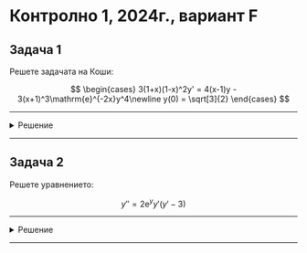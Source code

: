 # Контролно 1, 2024г., вариант F

## Задача 1

Решете задачата на Коши:

$$
\begin{cases}
3(1+x)(1-x)^2y' = 4(x-1)y - 3(x+1)^3\mathrm{e}^{-2x}y^4\newline
y(0) = \sqrt[3]{2}
\end{cases}
$$

---

<details>
    <summary>Решение</summary>

$$y' = \dfrac{4}{3}\dfrac{1}{(x+1)(x-1)}y-\dfrac{(x+1)^2}{(x-1)^2}\mathrm{e}^{-2x}y^4$$

Вижда се, че $y\equiv 0$ е решение на ДУ, но не на задачата на Коши.

Делим на $y^4\ne 0$

$$\dfrac{y'}{y^4} = \dfrac{4}{3}\dfrac{1}{(x+1)(x-1)}y^{-3}-\dfrac{(x+1)^2}{(x-1)^2}\mathrm{e}^{-2x}$$

Полагаме $z(x) = y^{-3} = \dfrac{1}{y^3}$

Тогава $z'(x) = -3y^{-4}(x)y'(x) \implies y' = -\dfrac{z'y^4}{3}$

$$-\dfrac{z'y^4}{3}\dfrac{1}{y^4} = \dfrac{4}{3}\dfrac{1}{(x+1)(x-1)}z-\dfrac{(x+1)^2}{(x-1)^2}\mathrm{e}^{-2x}$$

$$z' = -4\dfrac{1}{(x+1)(x-1)}z+3\dfrac{(x+1)^2}{(x-1)^2}\mathrm{e}^{-2x}$$

$$a(x) = -4\dfrac{1}{(x+1)(x-1)}; \quad b(x) = 3\dfrac{(x+1)^2}{(x-1)^2}\mathrm{e}^{-2x}$$

$$\displaystyle I = \int a(x)\space dx = -4\int \dfrac{1}{(x+1)(x-1)}\space dx = -4\int\left(\dfrac{A}{x+1}+\dfrac{B}{x-1}\right)\space dx$$

$$\dfrac{1}{(x+1)(x-1)} = \dfrac{A}{x+1}+\dfrac{B}{x-1} = \dfrac{Ax-A+Bx+B}{(x+1)(x-1)}$$

$$x(A+B)+(B-A)=0x+1$$

$$B-A=1;\quad A+B=0$$

$$A=-\dfrac{1}{2};\quad B=\dfrac{1}{2}$$

$$\displaystyle I -4\left(\dfrac{1}{2}\int\dfrac{1}{x-1}\space d(x-1)-\dfrac{1}{2}\int\dfrac{1}{x+1}\space d(x+1)\right)$$

$$I = 2(\ln{|x+1|}-\ln{|x-1|})$$

$$I = 2 \ln{\dfrac{x+1}{x-1}} = \ln{\left(\dfrac{x+1}{x-1}\right)^2}$$

$$-I = -\ln{\left(\dfrac{x+1}{x-1}\right)^2} = \ln{\left(\dfrac{x+1}{x-1}\right)^{-2}} = \ln{\left(\dfrac{x-1}{x+1}\right)^2}$$

$$z=\dfrac{(x+1)^2}{(x-1)^2}\left(C+3\int\dfrac{(x-1)^2}{(x+1)^2}\dfrac{(x+1)^2}{(x-1)^2}\mathrm{e}^{-2x}\space dx\right)$$

$$z=\dfrac{(x+1)^2}{(x-1)^2}\left(C-\dfrac{3}{2}\int\mathrm{e}^{-2x}\space d(-2z)\right)$$

$$z=\dfrac{(x+1)^2}{(x-1)^2}\left(C-\dfrac{3}{2}\mathrm{e}^{-2x}\right)$$

Прилагаме началното условие

$$\dfrac{1}{2}=1\left(C-\dfrac{3}{2}\right)$$

$$C=2$$

Така решението на задачата на Коши е:

$$\dfrac{1}{y^3} = \left(\dfrac{x+1}{x-1}\right)^2\left(2-\dfrac{\mathrm{e}^{-2x}}{2}\right)$$
</details>

---

## Задача 2

Решете уравнението:

$$y'' = 2\mathrm{e}^y y'(y'-3)$$

---

<details>
    <summary>Решение</summary>

Още няма решение :(
</details>

---
